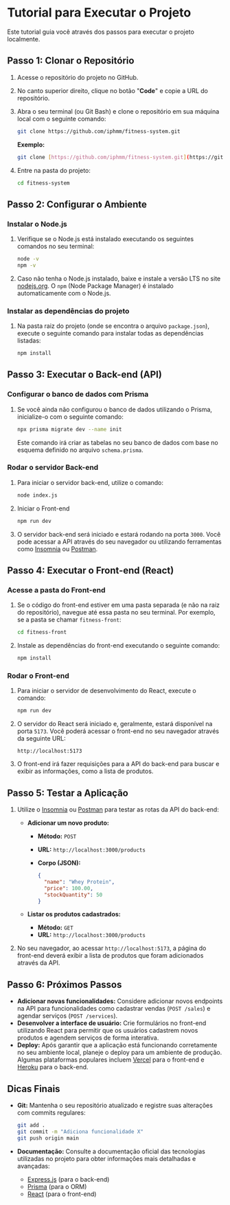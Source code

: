 # Tutorial para Executar o Projeto

Este tutorial guia você através dos passos para executar o projeto localmente.

## Passo 1: Clonar o Repositório

1.  Acesse o repositório do projeto no GitHub.
2.  No canto superior direito, clique no botão "**Code**" e copie a URL do repositório.
3.  Abra o seu terminal (ou Git Bash) e clone o repositório em sua máquina local com o seguinte comando:

    ```bash
    git clone https://github.com/iphmm/fitness-system.git
    ```

    **Exemplo:**

    ```bash
    git clone [https://github.com/iphmm/fitness-system.git](https://github.com/iphmm/fitness-system.git)
    ```

4.  Entre na pasta do projeto:

    ```bash
    cd fitness-system
    ```

## Passo 2: Configurar o Ambiente

### Instalar o Node.js

1.  Verifique se o Node.js está instalado executando os seguintes comandos no seu terminal:

    ```bash
    node -v
    npm -v
    ```

2.  Caso não tenha o Node.js instalado, baixe e instale a versão LTS no site [nodejs.org](https://nodejs.org/). O `npm` (Node Package Manager) é instalado automaticamente com o Node.js.

### Instalar as dependências do projeto

1.  Na pasta raiz do projeto (onde se encontra o arquivo `package.json`), execute o seguinte comando para instalar todas as dependências listadas:

    ```bash
    npm install
    ```

## Passo 3: Executar o Back-end (API)

### Configurar o banco de dados com Prisma

1.  Se você ainda não configurou o banco de dados utilizando o Prisma, inicialize-o com o seguinte comando:

    ```bash
    npx prisma migrate dev --name init
    ```

    Este comando irá criar as tabelas no seu banco de dados com base no esquema definido no arquivo `schema.prisma`.

### Rodar o servidor Back-end

1.  Para iniciar o servidor back-end, utilize o comando:

    ```bash
    node index.js
    ```

2.  Iniciar o Front-end

    ```bash
    npm run dev
    ```

3.  O servidor back-end será iniciado e estará rodando na porta `3000`. Você pode acessar a API através do seu navegador ou utilizando ferramentas como [Insomnia](https://insomnia.rest/) ou [Postman](https://www.postman.com/).

## Passo 4: Executar o Front-end (React)

### Acesse a pasta do Front-end

1.  Se o código do front-end estiver em uma pasta separada (e não na raiz do repositório), navegue até essa pasta no seu terminal. Por exemplo, se a pasta se chamar `fitness-front`:

    ```bash
    cd fitness-front
    ```

2.  Instale as dependências do front-end executando o seguinte comando:

    ```bash
    npm install
    ```

### Rodar o Front-end

1.  Para iniciar o servidor de desenvolvimento do React, execute o comando:

    ```bash
    npm run dev
    ```

2.  O servidor do React será iniciado e, geralmente, estará disponível na porta `5173`. Você poderá acessar o front-end no seu navegador através da seguinte URL:

    ```
    http://localhost:5173
    ```

3.  O front-end irá fazer requisições para a API do back-end para buscar e exibir as informações, como a lista de produtos.

## Passo 5: Testar a Aplicação

1.  Utilize o [Insomnia](https://insomnia.rest/) ou [Postman](https://www.postman.com/) para testar as rotas da API do back-end:

    * **Adicionar um novo produto:**
        * **Método:** `POST`
        * **URL:** `http://localhost:3000/products`
        * **Corpo (JSON):**

            ```json
            {
              "name": "Whey Protein",
              "price": 100.00,
              "stockQuantity": 50
            }
            ```

    * **Listar os produtos cadastrados:**
        * **Método:** `GET`
        * **URL:** `http://localhost:3000/products`

2.  No seu navegador, ao acessar `http://localhost:5173`, a página do front-end deverá exibir a lista de produtos que foram adicionados através da API.

## Passo 6: Próximos Passos

* **Adicionar novas funcionalidades:** Considere adicionar novos endpoints na API para funcionalidades como cadastrar vendas (`POST /sales`) e agendar serviços (`POST /services`).
* **Desenvolver a interface de usuário:** Crie formulários no front-end utilizando React para permitir que os usuários cadastrem novos produtos e agendem serviços de forma interativa.
* **Deploy:** Após garantir que a aplicação está funcionando corretamente no seu ambiente local, planeje o deploy para um ambiente de produção. Algumas plataformas populares incluem [Vercel](https://vercel.com/) para o front-end e [Heroku](https://www.heroku.com/) para o back-end.

## Dicas Finais

* **Git:** Mantenha o seu repositório atualizado e registre suas alterações com commits regulares:

    ```bash
    git add .
    git commit -m "Adiciona funcionalidade X"
    git push origin main
    ```

* **Documentação:** Consulte a documentação oficial das tecnologias utilizadas no projeto para obter informações mais detalhadas e avançadas:
    * [Express.js](https://expressjs.com/pt-br/) (para o back-end)
    * [Prisma](https://www.prisma.io/docs/) (para o ORM)
    * [React](https://react.dev/) (para o front-end)
